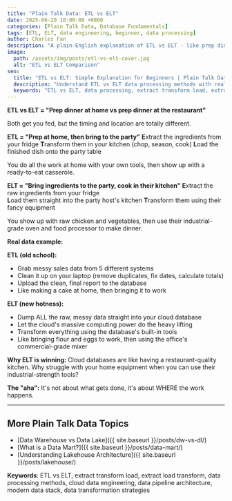 ```yaml
---
title: "Plain Talk Data: ETL vs ELT"
date: 2025-06-20 10:00:00 +0800
categories: [Plain Talk Data, Database Fundamentals]
tags: [ETL, ELT, data engineering, beginner, data processing]
author: Charles Fan
description: "A plain-English explanation of ETL vs ELT - like prep dinner at home vs prep dinner at the restaurant"
image:
  path: /assets/img/posts/etl-vs-elt-cover.jpg
  alt: "ETL vs ELT Comparison"
seo:
  title: "ETL vs ELT: Simple Explanation for Beginners | Plain Talk Data"
  description: "Understand ETL vs ELT data processing methods with real-world analogies. Learn the difference between Extract-Transform-Load and Extract-Load-Transform approaches for data engineering."
  keywords: "ETL vs ELT, data processing, extract transform load, extract load transform, data engineering basics, cloud data processing, data pipeline architecture, beginner data concepts"
---
```


**ETL vs ELT = "Prep dinner at home vs prep dinner at the restaurant"**

Both get you fed, but the timing and location are totally different.

**ETL = "Prep at home, then bring to the party"**
**E**xtract the ingredients from your fridge
**T**ransform them in your kitchen (chop, season, cook)
**L**oad the finished dish onto the party table

You do all the work at home with your own tools, then show up with a ready-to-eat casserole.

**ELT = "Bring ingredients to the party, cook in their kitchen"**
**E**xtract the raw ingredients from your fridge  
**L**oad them straight into the party host's kitchen
**T**ransform them using their fancy equipment

You show up with raw chicken and vegetables, then use their industrial-grade oven and food processor to make dinner.

**Real data example:**

**ETL (old school):**
- Grab messy sales data from 5 different systems
- Clean it up on your laptop (remove duplicates, fix dates, calculate totals)
- Upload the clean, final report to the database
- Like making a cake at home, then bringing it to work

**ELT (new hotness):**
- Dump ALL the raw, messy data straight into your cloud database
- Let the cloud's massive computing power do the heavy lifting
- Transform everything using the database's built-in tools
- Like bringing flour and eggs to work, then using the office's commercial-grade mixer

**Why ELT is winning:** Cloud databases are like having a restaurant-quality kitchen. Why struggle with your home equipment when you can use their industrial-strength tools?

**The "aha":** It's not about what gets done, it's about WHERE the work happens.

---

## More Plain Talk Data Topics

- [Data Warehouse vs Data Lake]({{ site.baseurl }}/posts/dw-vs-dl/)
- [What is a Data Mart?]({{ site.baseurl }}/posts/data-mart/)
- [Understanding Lakehouse Architecture]({{ site.baseurl }}/posts/lakehouse/)

**Keywords**: ETL vs ELT, extract transform load, extract load transform, data processing methods, cloud data engineering, data pipeline architecture, modern data stack, data transformation strategies